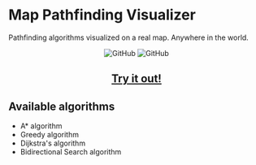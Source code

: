 <h1>Map Pathfinding Visualizer</h1>
<p>Pathfinding algorithms visualized on a real map. Anywhere in the world.</p>

<p align="center">
  <img alt="GitHub" src="https://img.shields.io/github/license/honzaap/Pathfinding"/>
  <img alt="GitHub" src="https://img.shields.io/github/stars/honzaap/Pathfinding"/>
</p>

<h2 align="center">
    <a href="https://honzaap.github.io/Pathfinding">
        <b>Try it out!</b>
    </a>
</h2>

## Available algorithms 
- A* algorithm
- Greedy algorithm
- Dijkstra's algorithm
- Bidirectional Search algorithm
